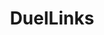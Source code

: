 ---
title: DuelLinks
crosslinks:
- youtubefactsbot
- u_imguralbumbot
- yugioh
- livven
- tmsbmeta
- youtubot
- justneckbeardthings
- anti_gif_bot
- alotabot
- CompetitiveDL
- pokemon
- TeraOnline
- ShinyPokemon
- hearthstone
- badmath
- DBZDokkanBattle
- stunfisk
- Yugioh101
- shittyyugiohmemes
- vredditmirrorbot
---